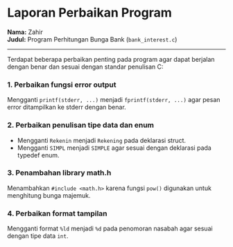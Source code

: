 # Laporan Perbaikan Program

**Nama:** Zahir  
**Judul:** Program Perhitungan Bunga Bank (`bank_interest.c`)

---

Terdapat beberapa perbaikan penting pada program agar dapat berjalan dengan benar dan sesuai dengan standar penulisan C:

### 1. Perbaikan fungsi error output
Mengganti `printf(stderr, ...)` menjadi `fprintf(stderr, ...)` agar pesan error ditampilkan ke stderr dengan benar.

### 2. Perbaikan penulisan tipe data dan enum
- Mengganti `Rekenin` menjadi `Rekening` pada deklarasi struct.  
- Mengganti `SIMPL` menjadi `SIMPLE` agar sesuai dengan deklarasi pada typedef enum.

### 3. Penambahan library math.h
Menambahkan `#include <math.h>` karena fungsi `pow()` digunakan untuk menghitung bunga majemuk.

### 4. Perbaikan format tampilan
Mengganti format `%ld` menjadi `%d` pada penomoran nasabah agar sesuai dengan tipe data `int`.

